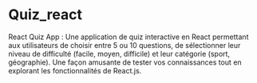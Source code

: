 
# Quiz_react
React Quiz App : Une application de quiz interactive en React permettant aux utilisateurs de choisir entre 5 ou 10 questions, de sélectionner leur niveau de difficulté (facile, moyen, difficile) et leur catégorie (sport, géographie). Une façon amusante de tester vos connaissances tout en explorant les fonctionnalités de React.js.
